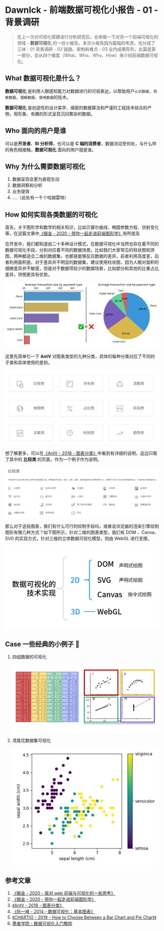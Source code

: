 # Dawnlck - 前端数据可视化小报告 - 01 - 背景调研

> 在上一次对可视化搭建进行分析研究后，也来做一下对另一个前端可视化的领域 - **数据可视化** 的一份小报告。本次小报告因为篇幅的考虑，也分成了三块：01 背景调研 - 02 链路、架构和难点 - 03 业内成果陈列，此篇是第一部分，会从四个维度（What、Who、Why、How）来介绍前端数据可视化。

## What 数据可视化是什么？

**数据可视化** 是利用人眼感知能力对数据进行的可视表达，以帮助用户`认识数据`、`洞察数据`、`理解数据`、`使用数据`的技术。

**数据可视化** 是创造性的设计美学、缜密的数据算法和严谨的工程技术结合的产物，用形象、有趣的形式呈现沉闷繁杂的数据。

## Who 面向的用户是谁

可以是**开发者**、**BI 分析师**，也可以是 **C 端的消费者**，数据流动至何处，与什么样的角色相接触，**数据可视化** 面向的用户就是谁。

## Why 为什么需要数据可视化

1. 数据呈现会更为直观生动
2. 数据洞察和分析
3. 业务提效
4. ....（此处有一千个哈姆雷特）

## How 如何实现各类数据的可视化

首先，关于图形学和数学的相关知识，比如贝塞尔曲线、椭圆参数方程、仿射变化等，在这篇文章中[《掘金 - 2020 - 带你一起走进前端图形学》][juejin-02]有所提及

在开发中，我们都知道由二十多种设计模式，在数据可视化中当然也存在着不同的数据可视化手段，分别对应着不同的数据场景。比如我们大家常见的柱状图和饼图，两种都适合二维的数据集，也都是能够反应数据的差异，前者利用高度差，后者利用面积差。对于差异并不明显的数据集，建议使用柱状图，因为人眼对面积的细微差异并不敏感，但是对于数据项较少的数据场景，比如部分和其他的比重占比差异，饼图更具有优势。

![Bar Or Pie](img/DataVisulize.01.22-11-06.png)

这里先简单引一下 **AntV** 对图表类型的九种分类，具体的每种分类对应了不同的子类和具体使用的差别。

![AntV - 图表分类](img/DataVisulize.01.19-20-42.png)

想了解更多，可以在[《AntV - 2018 - 图表分类》][antv_charts_classify]中看到有详细的说明，这边只取了其中的 **比较类** 的页面，作为一个例子作为说明。

![AntV - 图表分类 - 比较类](img/DataVisulize.01.22-01-16.png)

那么对于这些图表，我们有什么可行的绘制手段吗，或者说浏览器的渲染引擎绘制图形有哪几种方式？如下图所示，针对二维的图表类型，我们有 DOM 、Canva、SVG 的实现方式，针对三维的立体数据可视化模型，则由 WebGL 进行支撑。

![Browser - 绘制方法](img/DataVisulize.01.21-47-26.png)

## Case 一些经典的小例子 🌰

1. 四组数据的可视化

   ![四组两维数据的可视化](img/DataVisulize.01.23-04-08.png)

2. 鸢尾花数据集可视化

   ![鸢尾花](img/DataVisulize.01.22-13-52.png)

## 参考文章

1. [《掘金 - 2020 - 我对 web 前端与可视化的一些思考》][overview01]
2. [《掘金 - 2020 - 带你一起走进前端图形学》][juejin-02]
3. [《AntV - 2018 - 图表分类》][antv_charts_classify]
4. [《阮一峰 - 2014 - 数据可视化：基本图表》][ruan_basic]
5. [《CHARTIO - 2019 - How to Choose Between a Bar Chart and Pie Chart》][bar_pie]
6. [墨者学院 - 数据可视化入门教程][mozhe_school]

[overview01]: https://juejin.cn/post/6865921593726468103
[juejin-02]: https://juejin.cn/post/6912086785405386765
[ruan_basic]: http://www.ruanyifeng.com/blog/2014/11/basic-charts.html
[antv_charts_classify]: https://antv-2018.alipay.com/zh-cn/vis/chart/index.html
[bar_pie]: https://chartio.com/learn/charts/how-to-choose-pie-chart-vs-bar-chart/
[mozhe_school]: https://www.yuque.com/mo-college/beginner-tutorial
